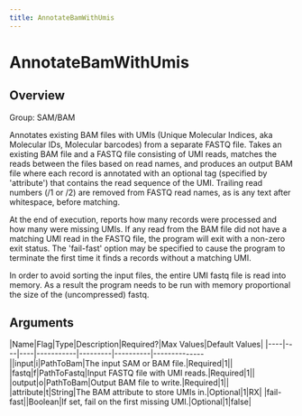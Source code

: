 ```yaml
---
title: AnnotateBamWithUmis
---
```


# AnnotateBamWithUmis

## Overview
Group: SAM/BAM

Annotates existing BAM files with UMIs (Unique Molecular Indices, aka Molecular IDs,
Molecular barcodes) from a separate FASTQ file. Takes an existing BAM file and a FASTQ
file consisting of UMI reads, matches the reads between the files based on read names,
and produces an output BAM file where each record is annotated with an optional tag
(specified by 'attribute') that contains the read sequence of the UMI.  Trailing read
numbers (/1 or /2) are removed from FASTQ read names, as is any text after whitespace,
before matching.

At the end of execution, reports how many records were processed and how many were
missing UMIs. If any read from the BAM file did not have a matching UMI read in the
FASTQ file, the program will exit with a non-zero exit status.  The 'fail-fast' option
may be specified to cause the program to terminate the first time it finds a records
without a matching UMI.

In order to avoid sorting the input files, the entire UMI fastq file is read into
memory. As a result the program needs to be run with memory proportional the size of
the (uncompressed) fastq.

## Arguments

|Name|Flag|Type|Description|Required?|Max Values|Default Values|
|----|----|----|-----------|---------|----------|--------------||input|i|PathToBam|The input SAM or BAM file.|Required|1||
|fastq|f|PathToFastq|Input FASTQ file with UMI reads.|Required|1||
|output|o|PathToBam|Output BAM file to write.|Required|1||
|attribute|t|String|The BAM attribute to store UMIs in.|Optional|1|RX|
|fail-fast||Boolean|If set, fail on the first missing UMI.|Optional|1|false|

